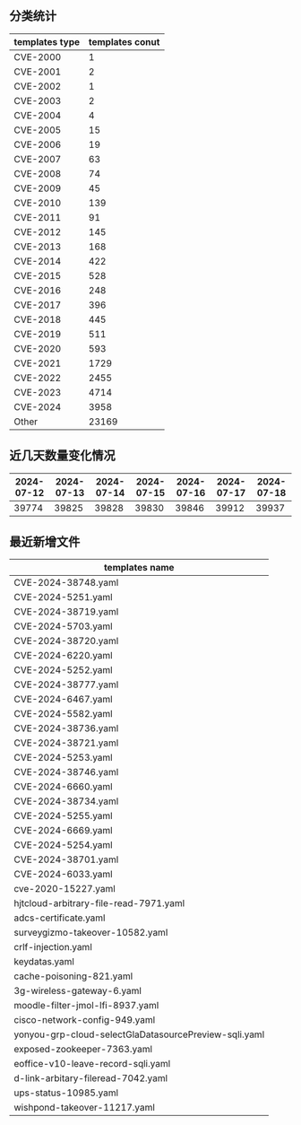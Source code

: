## 分类统计
| templates type | templates conut | 
| --- | --- |
| CVE-2000 | 1 |
| CVE-2001 | 2 |
| CVE-2002 | 1 |
| CVE-2003 | 2 |
| CVE-2004 | 4 |
| CVE-2005 | 15 |
| CVE-2006 | 19 |
| CVE-2007 | 63 |
| CVE-2008 | 74 |
| CVE-2009 | 45 |
| CVE-2010 | 139 |
| CVE-2011 | 91 |
| CVE-2012 | 145 |
| CVE-2013 | 168 |
| CVE-2014 | 422 |
| CVE-2015 | 528 |
| CVE-2016 | 248 |
| CVE-2017 | 396 |
| CVE-2018 | 445 |
| CVE-2019 | 511 |
| CVE-2020 | 593 |
| CVE-2021 | 1729 |
| CVE-2022 | 2455 |
| CVE-2023 | 4714 |
| CVE-2024 | 3958 |
| Other | 23169 |
## 近几天数量变化情况
|2024-07-12 | 2024-07-13 | 2024-07-14 | 2024-07-15 | 2024-07-16 | 2024-07-17 | 2024-07-18|
|--- | ------ | ------ | ------ | ------ | ------ | ---|
|39774 | 39825 | 39828 | 39830 | 39846 | 39912 | 39937|
## 最近新增文件
| templates name | 
| --- |
| CVE-2024-38748.yaml |
| CVE-2024-5251.yaml |
| CVE-2024-38719.yaml |
| CVE-2024-5703.yaml |
| CVE-2024-38720.yaml |
| CVE-2024-6220.yaml |
| CVE-2024-5252.yaml |
| CVE-2024-38777.yaml |
| CVE-2024-6467.yaml |
| CVE-2024-5582.yaml |
| CVE-2024-38736.yaml |
| CVE-2024-38721.yaml |
| CVE-2024-5253.yaml |
| CVE-2024-38746.yaml |
| CVE-2024-6660.yaml |
| CVE-2024-38734.yaml |
| CVE-2024-5255.yaml |
| CVE-2024-6669.yaml |
| CVE-2024-5254.yaml |
| CVE-2024-38701.yaml |
| CVE-2024-6033.yaml |
| cve-2020-15227.yaml |
| hjtcloud-arbitrary-file-read-7971.yaml |
| adcs-certificate.yaml |
| surveygizmo-takeover-10582.yaml |
| crlf-injection.yaml |
| keydatas.yaml |
| cache-poisoning-821.yaml |
| 3g-wireless-gateway-6.yaml |
| moodle-filter-jmol-lfi-8937.yaml |
| cisco-network-config-949.yaml |
| yonyou-grp-cloud-selectGlaDatasourcePreview-sqli.yaml |
| exposed-zookeeper-7363.yaml |
| eoffice-v10-leave-record-sqli.yaml |
| d-link-arbitary-fileread-7042.yaml |
| ups-status-10985.yaml |
| wishpond-takeover-11217.yaml |
